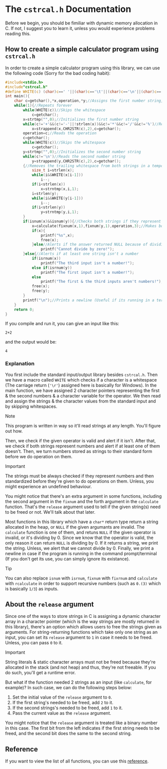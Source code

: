 # The `cstrcal.h` Documentation
Before we begin, you should be fimiliar with dynamic memory allocation in C. If not, I suggest you to learn it, unless you would experience problems reading this.
## How to create a simple calculator program using `cstrcal.h`
In order to create a simple calculator program using this library, we can use the following code (Sorry for the bad coding habit):
```c
#include<stdio.h>
#include"cstrcal.h"
#define WHITE(c) (char)c==' '||(char)c=='\t'||(char)c=='\n'||(char)c=='\r'//Defines a macro to check if a character is a whitespace
int main(){
	char c=getchar(),*x,operation,*y;//Assigns the first number string, the operator character & the second number string
	while(1){//Repeats forever
		while(WHITE(c))//Skips the whitespace
			c=getchar();
		x=strtmp("",0);//Initializes the first number string
		while(c!='+'&&(c!='-'||!strlen(x))&&c!='*'&&c!='/'&&c!='%')//Reads the first number string
			x=strappend(x,CHR2STR(c),2),c=getchar();
		operation=c;//Reads the operation
		c=getchar();
		while(WHITE(c))//Skips the whitespace
			c=getchar();
		y=strtmp("",0);//Initializes the second number string
		while(c!='\n')//Reads the second number string
			y=strappend(y,CHR2STR(c),2),c=getchar();
		{//Removes the trailing whitespace from both strings in a temporary scope
			size_t i=strlen(x);
			while(i&&WHITE(x[i-1]))
				i--;
			if(i<strlen(x))
				x=strntmp(x,i,1);
			i=strlen(y);
			while(i&&WHITE(y[i-1]))
				i--;
			if(i<strlen(y))
				y=strntmp(y,i,1);
		}
		if(isnum(x)&&isnum(y)){//Checks both strings if they represent numbers
			x=calculate(fixnum(x,1),fixnum(y,1),operation,3);//Makes both strings standard before calculation
			if(x){
				printf("%s",x);
				free(x);
			}else//Alerts if the answer returned NULL because of dividing by 0
				printf("Cannot divide by zero!");
		}else{//Alerts if at least one string isn't a number
			if(isrnum(x))
				printf("The third input isn't a number!");
			else if(isrnum(y))
				printf("The first input isn't a number!");
			else
				printf("The first & the third inputs aren't numbers!");
			free(x);
			free(y);
		}
		printf("\n");//Prints a newline (Useful if its running in a terminal)
	}
	return 0;
}
```
If you compile and run it, you can give an input like this:
```
2+2
```
and the output would be:
```
4
```
### Explanation
You first include the standard input/output library besides `cstrcal.h`. Then we have a macro called `WHITE` which checks if a character is a whitespace (The carriage return (`'\r'`) assigned here is basically for Windows). In the main function, we have assigned 2 character pointers representing the first & the second numbers & a character variable for the operator. We then read and assign the strings & the character values from the standard input and by skipping whitespaces.
>[!NOTE]
>This program is written in way so it'll read strings at any length. You'll figure out how.

Then, we check if the given operator is valid and alert if it isn't. After that, we check if both strings represent numbers and alert if at least one of them doesn't. Then, we turn numbers stored as strings to their standard form before we do operation on them.
>[!IMPORTANT]
>The strings must be always checked if they represent numbers and then standardized before they're given to do operations on them. Unless, you might experience an undefined behaviour.

You might notice that there's an extra argument in some functions, including the second argument in the `fixnum` and the forth argument in the `calculate` function. That's the `release` argument used to tell if the given string(s) need to be freed or not. We'll talk about that later.

Most functions in this library which have a `char*` return type return a string allocated in the heap, or `NULL` if the given argumants are invalid. The `calculate` function is one of them, and retuns `NULL` if the given operator is invalid, or it's dividing by 0. Since we know that the operator is valid, the only reason it can return `NULL` is dividing by 0. If it returns a string, we print the string. Unless, we alert that we cannot divide by 0. Finally, we print a newline in case if the program is running in the command prompt/terminal (If you don't get its use, you can simply ignore its existance).
>[!TIP]
> You can also replace `isnum` with `isrnum`, `fixnum` with `fixrnum` and `calculate` with `rcalculate` in order to support recursive numbers (such as `0.(3)` which is basically `1/3`) as inputs.

## About the `release` argument
Since one of the ways to store strings in C is assigning a dynamic character array in a character pointer (which is the way strings are mostly returned in this library), there's an option which allows users to free the strings given as arguments. For string-returning functions which take only one string as an input, you can set its `release` argument to `1` in case it needs to be freed. Unless, you can pass `0` to it.
>[!IMPORTANT]
>String literals & static character arrays must not be freed because they're allocated in the stack (and not heap) and thus, they're not freeable. If you do such, you'll get a runtime error.

But what if the function needed 2 strings as an input (like `calculate`, for example)? In such case, we can do the following steps below:
1. Set the initial value of the `release` argument to `0`.
2. If the first string's needed to be freed, add `2` to it.
3. If the second strings's needed to be freed, add `1` to it.
4. Pass the current value as the `release` argument.

You might notice that the `release` argument is treated like a binary number in this case. The first bit from the left indicates if the first string needs to be freed, and the second bit does the same to the second string.
## Reference
If you want to view the list of all functions, you can use this [reference](https://github.com/Amirreza-Ipchi-Haq/strcal/blob/main/Guide/C/Reference.md).
